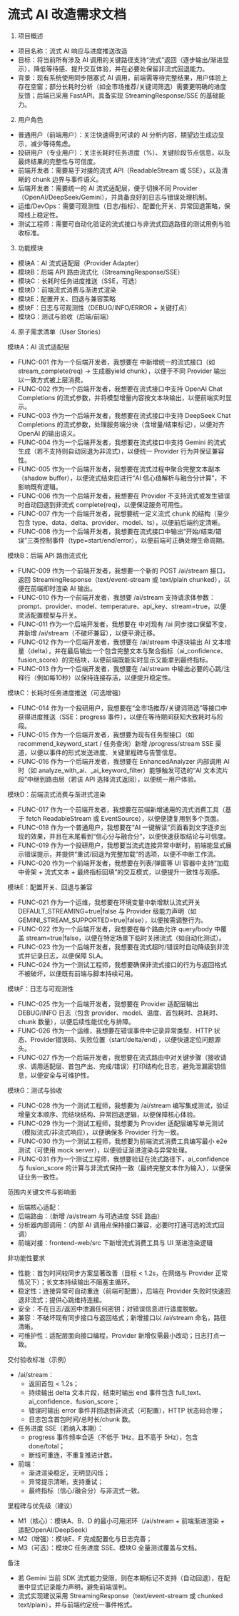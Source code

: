 # 流式 AI 改造需求文档

1. 项目概述
- 项目名称：流式 AI 响应与进度推送改造
- 目标：将当前所有涉及 AI 调用的关键路径支持“流式”返回（逐步输出/渐进显示），降低等待感、提升交互体验，并在必要处保留非流式回退能力。
- 背景：现有系统使用同步阻塞式 AI 调用，前端需等待完整结果，用户体验上存在空窗；部分长耗时分析（如全市场推荐/关键词筛选）需要更明确的进度反馈；后端已采用 FastAPI，具备实现 StreamingResponse/SSE 的基础能力。

2. 用户角色
- 普通用户（前端用户）：关注快速得到可读的 AI 分析内容，期望边生成边显示，减少等待焦虑。
- 投研用户（专业用户）：关注长耗时任务进度（%）、关键阶段节点信息，以及最终结果的完整性与可信度。
- 前端开发者：需要易于对接的流式 API（ReadableStream 或 SSE），以及清晰的 chunk 边界与事件语义。
- 后端开发者：需要统一的 AI 流式适配层，便于切换不同 Provider（OpenAI/DeepSeek/Gemini），并具备良好的日志与错误处理机制。
- 运维/DevOps：需要可观测性（日志/指标）、配置化开关、异常回退策略，保障线上稳定性。
- 测试工程师：需要可自动化验证的流式接口与非流式回退路径的测试用例与验收标准。

3. 功能模块
- 模块A：AI 流式适配层（Provider Adapter）
- 模块B：后端 API 路由流式化（StreamingResponse/SSE）
- 模块C：长耗时任务进度推送（SSE，可选）
- 模块D：前端流式消费与渐进式渲染
- 模块E：配置开关、回退与兼容策略
- 模块F：日志与可观测性（DEBUG/INFO/ERROR + 关键打点）
- 模块G：测试与验收（后端/前端）

4. 原子需求清单（User Stories）

模块A：AI 流式适配层
- FUNC-001 作为一个后端开发者，我想要在 <mcfile name="ai_router.py" path="backend/services/ai_router.py"></mcfile> 中新增统一的流式接口（如 stream_complete(req) -> 生成器yield chunk），以便于不同 Provider 输出以一致方式被上层消费。
- FUNC-002 作为一个后端开发者，我想要在流式接口中支持 OpenAI Chat Completions 的流式参数，并将模型增量内容按文本块输出，以便前端实时显示。
- FUNC-003 作为一个后端开发者，我想要在流式接口中支持 DeepSeek Chat Completions 的流式参数，处理服务端分块（含增量/结束标记），以便对齐 OpenAI 的输出语义。
- FUNC-004 作为一个后端开发者，我想要在流式接口中支持 Gemini 的流式生成（若不支持则自动回退为非流式），以便统一 Provider 行为并保证兼容性。
- FUNC-005 作为一个后端开发者，我想要在流式过程中聚合完整文本副本（shadow buffer），以便流式结束后进行“AI 信心值解析与融合分计算”，不影响既有逻辑。
- FUNC-006 作为一个后端开发者，我想要在 Provider 不支持流式或发生错误时自动回退到非流式 complete(req)，以便保证服务可用性。
- FUNC-007 作为一个后端开发者，我想要统一定义流式 chunk 的结构（至少包含 type、data、delta、provider、model、ts），以便前后端约定清晰。
- FUNC-008 作为一个后端开发者，我想要在流式接口中输出“开始/结束/错误”三类控制事件（type=start/end/error），以便前端可正确处理生命周期。

模块B：后端 API 路由流式化
- FUNC-009 作为一个前端开发者，我想要一个新的 POST /ai/stream 接口，返回 StreamingResponse（text/event-stream 或 text/plain chunked），以便在前端即时渲染 AI 输出。
- FUNC-010 作为一个前端开发者，我想要 /ai/stream 支持请求体参数：prompt、provider、model、temperature、api_key、stream=true，以便灵活配置模型与开关。
- FUNC-011 作为一个后端开发者，我想要在 <mcfile name="routes.py" path="backend/routes.py"></mcfile> 中对现有 /ai 同步接口保留不变，并新增 /ai/stream（不破坏兼容），以便平滑迁移。
- FUNC-012 作为一个后端开发者，我想要在 /ai/stream 中逐块输出 AI 文本增量（delta），并在最后输出一个包含完整文本与聚合指标（ai_confidence、fusion_score）的完结块，以便前端既能实时显示又能拿到最终指标。
- FUNC-013 作为一个后端开发者，我想要在 /ai/stream 中输出必要的心跳/注释行（例如每10秒）以保持连接存活，以便提升稳定性。

模块C：长耗时任务进度推送（可选增强）
- FUNC-014 作为一个投研用户，我想要在“全市场推荐/关键词筛选”等接口中获得进度推送（SSE：progress 事件），以便在等待期间获知大致耗时与阶段。
- FUNC-015 作为一个后端开发者，我想要为现有任务型接口（如 recommend_keyword_start / 任务查询）新增 /progress/stream SSE 渠道，以便以事件的形式发送进度、关键里程碑与告警信息。
- FUNC-016 作为一个后端开发者，我想要在 EnhancedAnalyzer 内部调用 AI 时（如 analyze_with_ai、_ai_keyword_filter）能够触发可选的“AI 文本流片段”中继到路由层（若该 API 选择流式返回），以便统一用户体验。

模块D：前端流式消费与渐进式渲染
- FUNC-017 作为一个前端开发者，我想要在前端新增通用的流式消费工具（基于 fetch ReadableStream 或 EventSource），以便便捷复用到多个页面。
- FUNC-018 作为一个普通用户，我想要在“AI 一键解读”页面看到文字逐步出现的效果，并且在末尾看到“信心分与融合分”，以便快速获取结论与可信度。
- FUNC-019 作为一个投研用户，我想要当流式连接异常中断时，前端能显式展示错误提示，并提供“重试/回退为完整加载”的选项，以便不中断工作流。
- FUNC-020 作为一个前端开发者，我想要在列表/弹窗等 UI 容器中支持“加载中骨架 + 流式文本 + 最终指标回填”的交互模式，以便提升一致性与观感。

模块E：配置开关、回退与兼容
- FUNC-021 作为一个运维，我想要在环境变量中新增默认流式开关 DEFAULT_STREAMING=true|false 与 Provider 级能力声明（如 GEMINI_STREAM_SUPPORTED=true|false），以便按需调整行为。
- FUNC-022 作为一个后端开发者，我想要在每个路由允许 query/body 中覆盖 stream=true|false，以便在特定场景下临时关闭流式（如自动化测试）。
- FUNC-023 作为一个后端开发者，我想要在流式超时/错误时自动降级到非流式并记录日志，以便保障 SLA。
- FUNC-024 作为一个测试工程师，我想要确保非流式接口的行为与返回格式不被破坏，以便既有前端与脚本持续可用。

模块F：日志与可观测性
- FUNC-025 作为一个后端开发者，我想要在 Provider 适配层输出 DEBUG/INFO 日志（包含 provider、model、温度、首包耗时、总耗时、chunk 数量），以便后续性能优化与排障。
- FUNC-026 作为一个运维，我想要在错误事件中记录异常类型、HTTP 状态、Provider错误码、失败位置（start/delta/end），以便快速定位问题源头。
- FUNC-027 作为一个后端开发者，我想要在流式路由中对关键步骤（接收请求、调用适配层、首包产出、完成/错误）打印结构化日志，避免泄漏密钥信息，以便安全与可维护性。

模块G：测试与验收
- FUNC-028 作为一个测试工程师，我想要为 /ai/stream 编写集成测试，验证增量文本顺序、完结块结构、异常回退逻辑，以便保障核心体验。
- FUNC-029 作为一个测试工程师，我想要为 Provider 适配层编写单元测试（模拟流式/非流式响应），以便确保多 Provider 行为一致。
- FUNC-030 作为一个测试工程师，我想要为前端流式消费工具编写最小 e2e 测试（可使用 mock server），以便验证渐进渲染与异常处理。
- FUNC-031 作为一个测试工程师，我想要验证在流式路径下，ai_confidence 与 fusion_score 的计算与非流式保持一致（最终完整文本作为输入），以便保证业务一致性。

范围内关键文件与影响面
- 后端核心适配：<mcfile name="ai_router.py" path="backend/services/ai_router.py"></mcfile>
- 后端路由：<mcfile name="routes.py" path="backend/routes.py"></mcfile>（新增 /ai/stream 与可选进度 SSE 路由）
- 分析器内部调用：<mcfile name="enhanced_analyzer.py" path="backend/services/enhanced_analyzer.py"></mcfile>（内部 AI 调用点保持接口兼容，必要时打通可选的流式回调）
- 前端对接：frontend-web/src 下新增流式消费工具与 UI 渐进渲染逻辑

非功能性要求
- 性能：首包时间较同步方案显著改善（目标 < 1.2s，在网络与 Provider 正常情况下）；长文本持续输出不阻塞主循环。
- 稳定性：连接异常可自动重连（前端可配置），后端在 Provider 失败时快速回退非流式；提供心跳维持连接。
- 安全：不在日志/返回中泄漏任何密钥；对错误信息进行适度脱敏。
- 兼容：不破坏现有同步接口与返回格式；新增接口以 /ai/stream 命名，路径清晰。
- 可维护性：适配层面向接口编程，Provider 新增仅需最小改动；日志打点一致。

交付验收标准（示例）
- /ai/stream：
  - 返回首包 < 1.2s；
  - 持续输出 delta 文本片段，结束时输出 end 事件包含 full_text、ai_confidence、fusion_score；
  - 错误时输出 error 事件并回退到非流式（可配置），HTTP 状态码合理；
  - 日志包含首包时间/总时长/chunk 数。
- 任务进度 SSE（若纳入本期）：
  - progress 事件频率合适（不低于 1Hz，且不高于 5Hz），包含 done/total；
  - 断线可重连，不重复推进计数。
- 前端：
  - 渐进渲染稳定，无明显闪烁；
  - 异常提示清晰，支持重试；
  - 最终指标（信心/融合分）与非流式一致。

里程碑与优先级（建议）
- M1（核心）：模块A、B、D 的最小可用闭环（/ai/stream + 前端渐进渲染 + 适配OpenAI/DeepSeek）
- M2（增强）：模块E、F 完成配置化与日志完善；
- M3（可选）：模块C 任务进度 SSE、模块G 全量测试覆盖与文档。

备注
- 若 Gemini 当前 SDK 流式能力受限，则在本期标记不支持（自动回退），在配置中显式记录能力声明，避免前端误判。
- 流式实现建议采用 StreamingResponse（text/event-stream 或 chunked text/plain），并与前端约定统一事件格式。